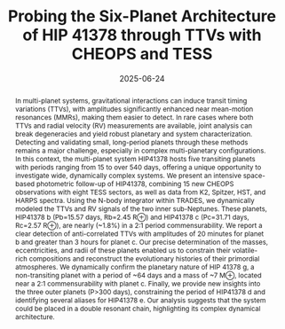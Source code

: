 ---
title: Probing the Six-Planet Architecture of HIP 41378 through TTVs with CHEOPS and TESS

event: PLATO-ESP2025
event_url: https://plato-esp2025.sciencesconf.org/

location: LAM, Marseille

summary: PLATO - ESP2025 -- Planet throughout the Habitable Zone
abstract: In multi-planet systems, gravitational interactions can induce transit timing variations (TTVs), with amplitudes significantly enhanced near mean-motion resonances (MMRs), making them easier to detect. In rare cases where both TTVs and radial velocity (RV) measurements are available, joint analysis can break degeneracies and yield robust planetary and system characterization. Detecting and validating small, long-period planets through these methods remains a major challenge, especially in complex multi-planetary configurations. In this context, the multi-planet system HIP41378 hosts five transiting planets with periods ranging from 15 to over 540 days, offering a unique opportunity to investigate wide, dynamically complex systems.  We present an intensive space-based photometric follow-up of HIP41378, combining 15 new CHEOPS observations with eight TESS sectors, as well as data from K2, Spitzer, HST, and HARPS spectra. Using the N-body integrator within TRADES, we dynamically modeled the TTVs and RV signals of the two inner sub-Neptunes. These planets, HIP41378 b (Pb=15.57 days, Rb=2.45 R⊕) and HIP41378 c (Pc=31.71 days, Rc=2.57 R⊕), are nearly (~1.8%) in a 2:1 period commensurability. We report a clear detection of anti-correlated TTVs with amplitudes of 20 minutes for planet b and greater than 3 hours for planet c. Our precise determination of the masses, eccentricities, and radii of these planets enabled us to constrain their volatile-rich compositions and reconstruct the evolutionary histories of their primordial atmospheres. We dynamically confirm the planetary nature of HIP 41378 g, a non-transiting planet with a period of ~64 days and a mass of ~7 M⊕, located near a 2:1 commensurability with planet c. Finally, we provide new insights into the three outer planets (P>300 days), constraining the period of HIP41378 d and identifying several aliases for HIP41378 e. Our analysis suggests that the system could be placed in a double resonant chain, highlighting its complex dynamical architecture.

# Talk start and end times.
#   End time can optionally be hidden by prefixing the line with `#`.
date: '2025-06-24'
#date_end: '2030-06-01T15:00:00Z'
all_day: false

# Schedule page publish date (NOT talk date).
publishDate: '2017-01-01T00:00:00Z'

authors:
  - admin

tags: []

# Is this a featured talk? (true/false)
featured: false

image:
  caption: 'Image credit: Valentina Granata'
  focal_point: Right
#links:
#  - icon: twitter
#    icon_pack: fab
#    name: Follow
#    url: https://twitter.com/georgecushen
url_code: ''
url_pdf: ''
url_slides: 'https://plato-esp2025.sciencesconf.org/data/pages/PLATOESP2025_Pietro_Leonardi.pdf'
url_video: ''

# Markdown Slides (optional).
#   Associate this talk with Markdown slides.
#   Simply enter your slide deck's filename without extension.
#   E.g. `slides = "example-slides"` references `content/slides/example-slides.md`.
#   Otherwise, set `slides = ""`.
slides: ""

# Projects (optional).
#   Associate this post with one or more of your projects.
#   Simply enter your project's folder or file name without extension.
#   E.g. `projects = ["internal-project"]` references `content/project/deep-learning/index.md`.
#   Otherwise, set `projects = []`.
projects:
  - PLATOESP25


#{{% callout note %}}
#Click on the **Slides** button above to view the built-in slides feature.
#{{% /callout %}}

#Slides can be added in a few ways:

#- **Create** slides using Hugo Blox Builder's [_Slides_](https://docs.hugoblox.com/reference/content-types/) feature and link using `slides` parameter in the front matter of the talk file
#- **Upload** an existing slide deck to `static/` and link using `url_slides` parameter in the front matter of the talk file
#- **Embed** your slides (e.g. Google Slides) or presentation video on this page using [shortcodes](https://docs.hugoblox.com/reference/markdown/).

#Further event details, including [page elements](https://docs.hugoblox.com/reference/markdown/) such as image galleries, can be added to the body of this page.
---